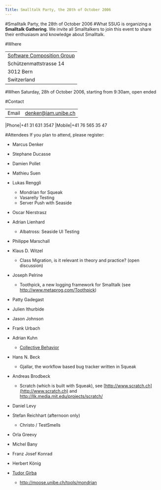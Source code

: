 ```yaml
---
Title: Smalltalk Party, the 28th of October 2006
---
```

#Smalltalk Party, the 28th of October 2006
#What
SSUG is organizing a <b>Smalltalk Gathering</b>. We invite all Smalltalkers to join this event to share their enthusiasm and knowledge about Smalltalk.

#Where 

| |
|---|
|[Software Composition Group](%base_url%/contact/maps)
|Schützenmattstrasse 14
|3012 Bern
|Switzerland

#When
Saturday, 28h of October 2006, starting from 9:30am, open ended

#Contact

| | |
|---|---|
|Email|<a href="mailto:denker@iam.unibe.ch">denker@iam.unibe.ch</a>

|Phone|\+41 31 631 3547
|Mobile|\+41 76 565 35 47

#Attendees
If you plan to attend, please register:

- Marcus Denker
- Stephane Ducasse
- Damien Pollet
- Mathieu Suen
- Lukas Renggli
	- Mondrian for Squeak
	- Vasarelly Testing
	- Server Push with Seaside

- Oscar Nierstrasz
- Adrian Lienhard
	- Albatross: Seaside UI Testing

- Philippe Marschall
- Klaus D. Witzel
	- Class Migration, is it relevant in theory and practice? (open discussion)

- Joseph Pelrine
	- Toothpick, a new logging framework for Smalltalk (see http://www.metaprog.com/Toothpick)

- Patty Gadegast
- Julien Ithurbide
- Jason Johnson
- Frank Urbach
- Adrian Kuhn
	-  [Collective Behavior](%base_url%/wiki/alumni/adriankuhn/weirdsmalltalk/collectivebehavior)

- Hans N. Beck
	- Gjallar, the workflow based bug tracker written in Squeak

- Andreas Brodbeck
	- Scratch (which is built with Squeak), see [http://www.scratch.ch](http://www.scratch.ch) and http://llk.media.mit.edu/projects/scratch/

- Daniel Levy
-  Stefan Reichhart (afternoon only)
	-  Christo / TestSmells

- Orla Greevy
- Michel Bany
- Franz Josef Konrad
- Herbert König
- [Tudor Girba](%base_url%/staff/tudorgirba)
	- http://moose.unibe.ch/tools/mondrian

